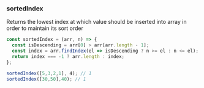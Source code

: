 ### sortedIndex

Returns the lowest index at which value should be inserted into array in order to maintain its sort order

```js
const sortedIndex = (arr, n) => {
  const isDescending = arr[0] > arr[arr.length - 1];
  const index = arr.findIndex(el => isDescending ? n >= el : n <= el);
  return index === -1 ? arr.length : index;
};
```

```js
sortedIndex([5,3,2,1], 4); // 1
sortedIndex([30,50],40); // 1
```
